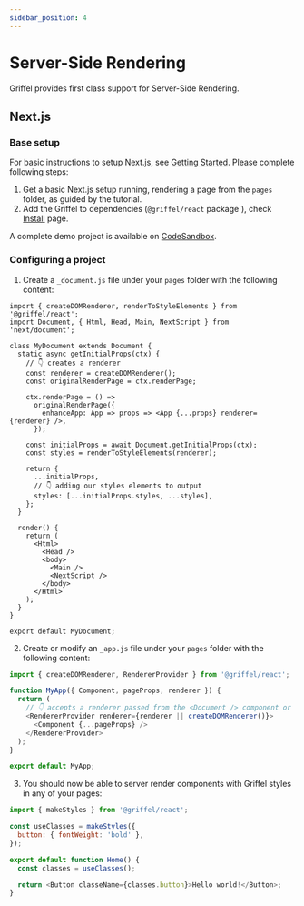 ```yaml
---
sidebar_position: 4
---
```


# Server-Side Rendering

Griffel provides first class support for Server-Side Rendering.

## Next.js

### Base setup

For basic instructions to setup Next.js, see [Getting Started](https://nextjs.org/docs/getting-started). Please complete following steps:

1. Get a basic Next.js setup running, rendering a page from the `pages` folder, as guided by the tutorial.
2. Add the Griffel to dependencies (`@griffel/react` package`), check [Install](/react/install) page.

A complete demo project is available on [CodeSandbox](https://codesandbox.io/s/next-js-project-with-griffel-react-f22mwn).

### Configuring a project

1. Create a `_document.js` file under your `pages` folder with the following content:

```tsx
import { createDOMRenderer, renderToStyleElements } from '@griffel/react';
import Document, { Html, Head, Main, NextScript } from 'next/document';

class MyDocument extends Document {
  static async getInitialProps(ctx) {
    // 👇 creates a renderer
    const renderer = createDOMRenderer();
    const originalRenderPage = ctx.renderPage;

    ctx.renderPage = () =>
      originalRenderPage({
        enhanceApp: App => props => <App {...props} renderer={renderer} />,
      });

    const initialProps = await Document.getInitialProps(ctx);
    const styles = renderToStyleElements(renderer);

    return {
      ...initialProps,
      // 👇 adding our styles elements to output
      styles: [...initialProps.styles, ...styles],
    };
  }

  render() {
    return (
      <Html>
        <Head />
        <body>
          <Main />
          <NextScript />
        </body>
      </Html>
    );
  }
}

export default MyDocument;
```

2. Create or modify an `_app.js` file under your `pages` folder with the following content:

```js
import { createDOMRenderer, RendererProvider } from '@griffel/react';

function MyApp({ Component, pageProps, renderer }) {
  return (
    // 👇 accepts a renderer passed from the <Document /> component or creates a default one
    <RendererProvider renderer={renderer || createDOMRenderer()}>
      <Component {...pageProps} />
    </RendererProvider>
  );
}

export default MyApp;
```

3. You should now be able to server render components with Griffel styles in any of your pages:

```js
import { makeStyles } from '@griffel/react';

const useClasses = makeStyles({
  button: { fontWeight: 'bold' },
});

export default function Home() {
  const classes = useClasses();

  return <Button classeName={classes.button}>Hello world!</Button>;
}
```
